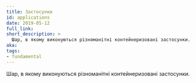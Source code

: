 ```yaml
---
title: Застосунки
id: applications
date: 2019-05-12
full_link:
short_description: >
  Шар, в якому виконуються різноманітні контейнеризовані застосунки.
aka:
tags:
- fundamental
---
```

Шар, в якому виконуються різноманітні контейнеризовані застосунки.
